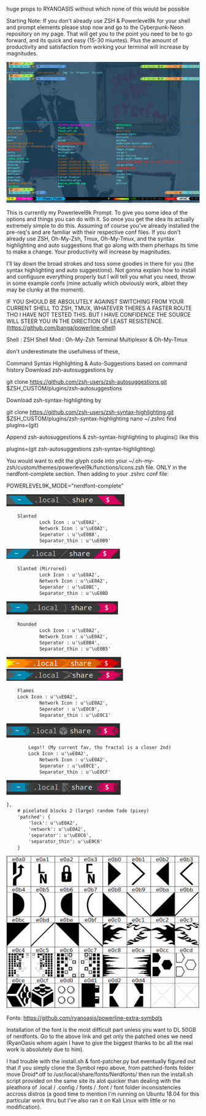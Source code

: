 huge props to RYANOASIS without which none of this would be possible 

Starting Note:  If you don't already use ZSH & Powerlevel9k for your shell and prompt elements please stop now and go to the Cyberpunk-Neon repository on my page.  That will get you to the point you need to be to go forward, and its quick and easy (15-30 miuntes).  Plus the amount of productivity and satisfaction from working your terminal will increase by magnitudes.


![preview](img/Terminal_Photo.png)

This is currently my Powerlevel9k Prompt.  To give you some idea of the options and things you can do with it.
So once you get the idea its actually extremely simple to do this.  Assuming of course you've already installed the pre-req's and are familiar with their respective conf files.  If you don't already use ZSH, Oh-My-Zsh, Tmux, Oh-My-Tmux, and the syntax highlighting and auto suggestions that go along with them pherhaps its time to make a change.  Your productivity will increase by magnitudes.  

I'll lay down the broad strokes and toss some goodies in there for you (the syntax highlighting and auto suggestions).  Not gonna explain how to install and configuure everything properly but I will tell you what you need, throw in some example confs (mine actually which obviously work, albiet they may be clunky at the moment).  

IF YOU SHOULD BE ABSOLUTELY AGAINST SWITCHING FROM  YOUR CURRENT SHELL TO ZSH, TMUX, WHATEVER THERES A FASTER ROUTE THO I HAVE NOT TESTED THIS.  BUT I HAVE CONFIDENCE THE SOURCE WILL STEER YOU IN THE DIRECTION OF LEAST RESISTENCE.
(https://github.com/banga/powerline-shell)

Shell : ZSH
Shell Mod : Oh-My-Zsh
Terminal Multiplexor & Oh-My-Tmux

don't underestimate the usefulness of these, 

Command Syntax Highlighting & Auto-Suggestions based on command history
Download zsh-autosuggestions by

git clone https://github.com/zsh-users/zsh-autosuggestions.git $ZSH_CUSTOM/plugins/zsh-autosuggestions

Download zsh-syntax-highlighting by

git clone https://github.com/zsh-users/zsh-syntax-highlighting.git $ZSH_CUSTOM/plugins/zsh-syntax-highlighting
nano ~/.zshrc find plugins=(git)

Append zsh-autosuggestions & zsh-syntax-highlighting to plugins() like this

plugins=(git zsh-autosuggestions zsh-syntax-highlighting)


You would want to edit the glyph code into your ~/.oh-my-zsh/custom/themes/powerlevel9k/functions/icons.zsh file.  ONLY in the nerdfont-complete section.  Then adding to your .zshrc conf file: 

POWERLEVEL9K_MODE="nerdfont-complete"



![preview](img/original_slanted.png) 
		
		Slanted
                Lock Icon : u'\uE0A2',
                Network Icon : u'\uE0A2',
                Seperator : u'\uE0B8',
                Separator_thin : u'\uE0B9'

![preview](img/slanted2.png)        
		
		Slanted (Mirrored)
                Lock Icon : u'\uE0A2',
                Network Icon : u'\uE0A2',
                Seperator : u'\uE0BC',
                Separator_thin : u'\uE0BD

![preview](img/rounded.png)        
	
		Rounded
                Lock Icon : u'\uE0A2',
                Network Icon : u'\uE0A2',
                Seperator : u'\uE0B4',
                Separator_thin : u'\uE0B5'


![preview](img/flame1.png)
![preview](img/flame2.png)
		
		Flames
		Lock Icon : u'\uE0A2',
                Network Icon : u'\uE0A2',
                Seperator : u'\uE0C0',
               	Separator_thin : u'\uE0C1'
		
		
![preview](img/lego.png)

       		Lego!! (My current fav, tho fractal is a closer 2nd)
        	Lock Icon : u'\uE0A2',
                Network Icon : u'\uE0A2',
                Seperator : u'\uE0CE',
                Separator_thin : u'\uE0CF'


![preview](img/fractal.png)
	
	},
        # pixelated blocks 2 (large) random fade (pixey)
        'patched': {
        	'lock': u'\uE0A2',
        	'network': u'\uE0A2',
        	'separator': u'\uE0C6',
        	'separator_thin': u'\uE0C6'
        }



![preview](img/fontforge.png)

Fonts: 
https://github.com/ryanoasis/powerline-extra-symbols

Installation of the font is the most difficult part unless you want to DL 50GB of nerdfonts.   Go to the above link and get only the patched ones we need (RyanOasis whom again I have to give the biggest thanks to bc all the real work is absolutely due to him). 

I had trouble with the install.sh & font-patcher.py but eventually figured out that if you simply clone the Symbol repo above, from patched-fonts folder move Droid*.otf to /usr/local/share/fonts/Nerdfonts/ then run the install.sh script provided on the same site its alot quicker than dealing with the pleathora of .local / .config / fonts / .font / font folder inconsistencies accross distros (a good time to mention I'm running on Ubuntu 18.04 for this particular work thru but I've also ran it on Kali Linux with little or no modification).  
